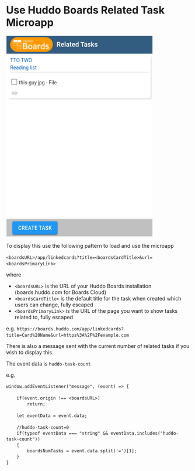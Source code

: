# Use Huddo Boards Related Task Microapp

![Related Tasks](/assets/connections/related-tasks.png)

To display this use the following pattern to load and use the microapp

`<boardsURL>/app/linkedcards?title=<boardsCardTitle>&url=<boardsPrimaryLink>`

where 
- `<boardsURL>` is the URL of your Huddo Boards installation (boards.huddo.com for Boards Cloud)
- `<boardsCardTitle>` is the default title for the task when created which users can change, fully escaped
- `<boardsPrimaryLink>` is the URL of the page you want to show tasks related to, fully escaped

e.g. `https://boards.huddo.com/app/linkedcards?title=Card%20Name&url=https%3A%2F%2Fexample.com`

There is also a message sent with the current number of related tasks if you wish to display this.

The event data is `huddo-task-count` 

e.g. 

    window.addEventListener("message", (event) => {
        
        if(event.origin !== <boardsURL>)
            return;

        let eventData = event.data;
        
        //huddo-task-count=0
        if(typeof eventData === "string" && eventData.includes("huddo-task-count"))
        {
            boardsNumTasks = event.data.split('=')[1];
        }
    }